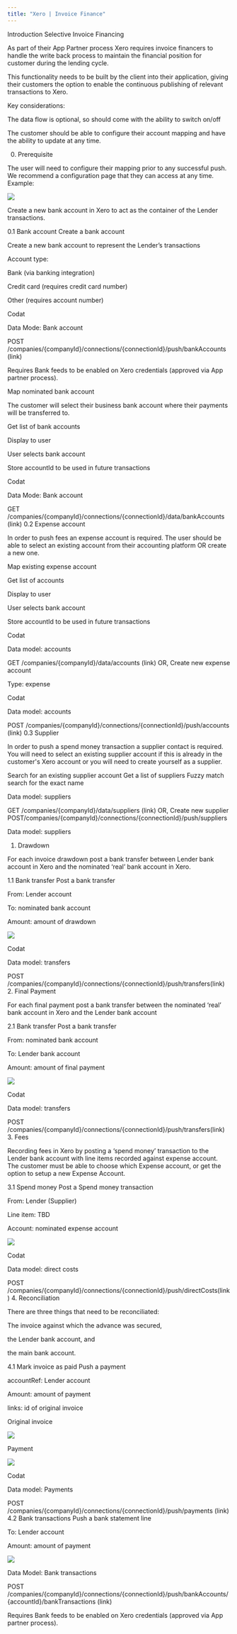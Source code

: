 ```yaml
---
title: "Xero | Invoice Finance"
---
```

Introduction
Selective Invoice Financing

As part of their App Partner process Xero requires invoice financers to handle the write back process to maintain the financial position for customer during the lending cycle.

This functionality needs to be built by the client into their application, giving their customers the option to enable the continuous publishing of relevant transactions to Xero.

Key considerations:

The data flow is optional, so should come with the ability to switch on/off

The customer should be able to configure their account mapping and have the ability to update at any time.

0. Prerequisite

The user will need to configure their mapping prior to any successful push. We recommend a configuration page that they can access at any time. Example: 

![](/img/integrations/accounting/xero/xero-invoice-finance-1.PNG)

Create a new bank account in Xero to act as the container of the Lender transactions.

0.1 Bank account
Create a bank account

Create a new bank account to represent the Lender’s transactions

Account type:

Bank (via banking integration)

Credit card (requires credit card number)

Other (requires account number)

Codat

Data Mode: Bank account

POST /companies/{companyId}/connections/{connectionId}/push/bankAccounts (link)

Requires Bank feeds to be enabled on Xero credentials (approved via App partner process).

Map nominated bank account

The customer will select their business bank account where their payments will be transferred to.

Get list of bank accounts

Display to user

User selects bank account

Store accountId to be used in future transactions

Codat

Data Mode: Bank account

GET /companies/{companyId}/connections/{connectionId}/data/bankAccounts (link)
0.2 Expense account

In order to push fees an expense account is required. The user should be able to select an existing account from their accounting platform OR create a new one.

Map existing expense account

Get list of accounts

Display to user

User selects bank account

Store accountId to be used in future transactions

Codat

Data model: accounts

GET /companies/{companyId}/data/accounts (link)
OR, Create new expense account

Type: expense

Codat

Data model: accounts

POST /companies/{companyId}/connections/{connectionId}/push/accounts (link)
0.3 Supplier

In order to push a spend money transaction a supplier contact is required. You will need to select an existing supplier account if this is already in the customer's Xero account or you will need to create yourself as a supplier.

Search for an existing supplier account
Get a list of suppliers
Fuzzy match search for the exact name

Data model: suppliers

GET /companies/{companyId}/data/suppliers (link)
OR, Create new supplier
POST ​/companies​/{companyId}​/connections​/{connectionId}​/push​/suppliers

Data model: suppliers




1. Drawdown

For each invoice drawdown post a bank transfer between Lender bank account in Xero and the nominated ‘real’ bank account in Xero.

1.1 Bank transfer
Post a bank transfer

From: Lender account

To: nominated bank account

Amount: amount of drawdown

![](/img/integrations/accounting/xero/xero-invoice-finance-2.png)

Codat

Data model: transfers

POST /companies/{companyId}/connections/{connectionId}/push/transfers(link)
2. Final Payment

For each final payment post a bank transfer between the nominated ‘real’ bank account in Xero and the Lender bank account

2.1 Bank transfer
Post a bank transfer

From: nominated bank account

To: Lender bank account

Amount: amount of final payment

![](/img/integrations/accounting/xero/xero-invoice-finance-3.png)

Codat

Data model: transfers

POST /companies/{companyId}/connections/{connectionId}/push/transfers(link)
3. Fees

Recording fees in Xero by posting a ‘spend money’ transaction to the Lender bank account with line items recorded against expense account. The customer must be able to choose which Expense account, or get the option to setup a new Expense Account.

3.1 Spend money
Post a Spend money transaction

From: Lender (Supplier)

Line item: TBD

Account: nominated expense account

![](/img/integrations/accounting/xero/xero-invoice-finance-4.png)

Codat

Data model: direct costs 

POST /companies/{companyId}/connections/{connectionId}/push/directCosts(link)
4. Reconciliation

There are three things that need to be reconciliated:

The invoice against which the advance was secured,

the Lender bank account, and

the main bank account.

4.1 Mark invoice as paid
Push a payment

accountRef: Lender account

Amount: amount of payment

links: id of original invoice

Original invoice

![](/img/integrations/accounting/xero/xero-invoice-finance-5.png)

Payment

![](/img/integrations/accounting/xero/xero-invoice-finance-6.png)

Codat

Data model: Payments

POST /companies/{companyId}/connections/{connectionId}/push/payments (link)
4.2 Bank transactions
Push a bank statement line

To: Lender account

Amount: amount of payment

![](/img/integrations/accounting/xero/xero-invoice-finance-7.png)

Data Model: Bank transactions

POST /companies/{companyId}/connections/{connectionId}/push/bankAccounts/{accountId}/bankTransactions (link)

Requires Bank feeds to be enabled on Xero credentials (approved via App partner process).

